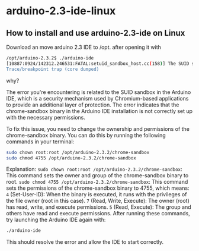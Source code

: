 # arduino-2.3-ide-linux
How to install and use arduino-2.3-ide on Linux
---


Download an move arduino 2.3 IDE to /opt. after opening it with

```bash
/opt/arduino-2.3.2$ ./arduino-ide 
[10887:0924/142312.246531:FATAL:setuid_sandbox_host.cc(158)] The SUID sandbox helper binary was found, but is not configured correctly. Rather than run without sandboxing I'm aborting now. You need to make sure that /opt/arduino-2.3.2/chrome-sandbox is owned by root and has mode 4755.
Trace/breakpoint trap (core dumped)
```

why?

The error you're encountering is related to the SUID sandbox in the Arduino IDE, which is a security mechanism used by Chromium-based applications to provide an additional layer of protection. The error indicates that the chrome-sandbox binary in the Arduino IDE installation is not correctly set up with the necessary permissions.

To fix this issue, you need to change the ownership and permissions of the chrome-sandbox binary. You can do this by running the following commands in your terminal:

```bash
sudo chown root:root /opt/arduino-2.3.2/chrome-sandbox
sudo chmod 4755 /opt/arduino-2.3.2/chrome-sandbox
```

Explanation:
`sudo chown root:root /opt/arduino-2.3.2/chrome-sandbox`: This command sets the owner and group of the chrome-sandbox binary to root.
`sudo chmod 4755 /opt/arduino-2.3.2/chrome-sandbox`: This command sets the permissions of the chrome-sandbox binary to 4755, which means:
`4` (Set-User-ID): When the binary is executed, it runs with the privileges of the file owner (root in this case).
`7` (Read, Write, Execute): The owner (root) has read, write, and execute permissions.
`5` (Read, Execute): The group and others have read and execute permissions.
After running these commands, try launching the Arduino IDE again with:

```bash
./arduino-ide
```
This should resolve the error and allow the IDE to start correctly.


